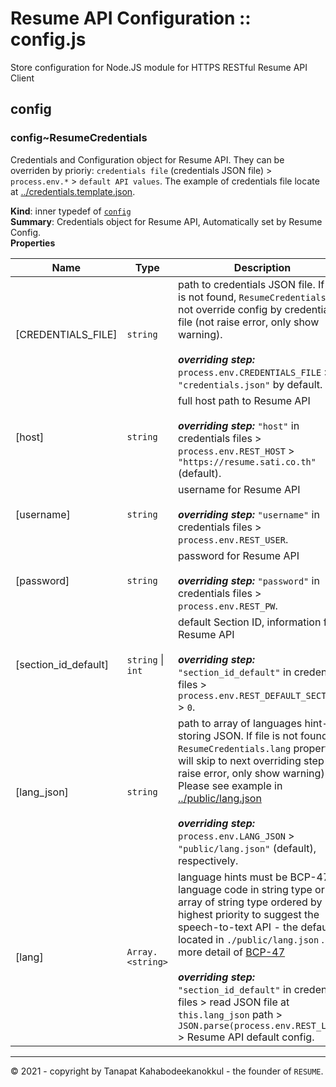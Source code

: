 # Resume API Configuration ::  config.js
Store configuration for Node.JS module for HTTPS RESTful Resume API Client

<a name="module_config"></a>

## config
<a name="module_config..ResumeCredentials"></a>

### config~ResumeCredentials
Credentials and Configuration object for Resume API. They can be overriden by prioriy: `credentials file` (credentials JSON file) &gt; `process.env.*` &gt; `default API values`. The example of credentials file locate at [../credentials.template.json](credentials.template.json).

**Kind**: inner typedef of [<code>config</code>](#module_config)  <br>
**Summary**: Credentials object for Resume API, Automatically set by Resume Config.  <br>
**Properties**

| Name | Type | Description |
| --- | --- | --- |
| [CREDENTIALS_FILE] | <code>string</code> | path to credentials JSON file. If file is not found, `ResumeCredentials` will not override config by credentials file (not raise error, only show warning). <br><br>  ***overriding step:*** `process.env.CREDENTIALS_FILE` &gt; `"credentials.json"` by default. |
| [host] | <code>string</code> | full host path to Resume API <br><br>  ***overriding step:*** `"host"` in credentials files &gt; `process.env.REST_HOST` &gt; `"https://resume.sati.co.th"` (default). |
| [username] | <code>string</code> | username for Resume API <br><br>  ***overriding step:*** `"username"` in credentials files &gt; `process.env.REST_USER`. |
| [password] | <code>string</code> | password for Resume API <br><br>  ***overriding step:*** `"password"` in credentials files &gt; `process.env.REST_PW`. |
| [section_id_default] | <code>string</code> \| <code>int</code> | default Section ID, information for Resume API <br><br>  ***overriding step:*** `"section_id_default"` in credentials files &gt; `process.env.REST_DEFAULT_SECTION` &gt; `0`. |
| [lang_json] | <code>string</code> | path to array of languages hint-storing JSON. If file is not found, `ResumeCredentials.lang` property will skip to next overriding step (not raise error, only show warning). Please see example in [../public/lang.json](../public/lang.json) <br><br>  ***overriding step:*** `process.env.LANG_JSON` &gt; `"public/lang.json"` (default), respectively. |
| [lang] | <code>Array.&lt;string&gt;</code> | language hints must be BCP-47 language code in string type or array of string type ordered by highest priority to suggest the speech-to-text API - the default is located in `./public/lang.json` . See more detail of [BCP-47](https://github.com/libyal/libfwnt/wiki/Language-Code-identifiers) <br><br>  ***overriding step:***  `"section_id_default"` in credentials files &gt; read JSON file at `this.lang_json` path &gt; `JSON.parse(process.env.REST_LANG)` &gt; Resume API default config. |
  
-------
&copy; 2021 - copyright by Tanapat Kahabodeekanokkul - the founder of `RESUME`.